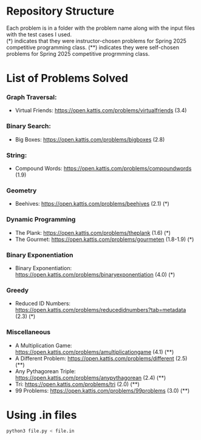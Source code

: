 # Repository Structure 
Each problem is in a folder with the problem name along with the input files with the test cases I used. <br /> (*) indicates that they were instructor-chosen problems for Spring 2025 competitive programming class. (**) indicates they were self-chosen problems for Spring 2025 competitive progrmming class.  

# List of Problems Solved
### Graph Traversal:
- Virtual Friends: https://open.kattis.com/problems/virtualfriends (3.4) <br />

### Binary Search:
- Big Boxes: https://open.kattis.com/problems/bigboxes (2.8) <br />

### String:
- Compound Words: https://open.kattis.com/problems/compoundwords (1.9)

### Geometry
- Beehives: https://open.kattis.com/problems/beehives (2.1) (*)

### Dynamic Programming
- The Plank: https://open.kattis.com/problems/theplank (1.6) (*)
- The Gourmet: https://open.kattis.com/problems/gourmeten (1.8-1.9) (*)

### Binary Exponentiation 
- Binary Exponentiation: https://open.kattis.com/problems/binaryexponentiation (4.0) (*)

### Greedy 
- Reduced ID Numbers: https://open.kattis.com/problems/reducedidnumbers?tab=metadata (2.3) (*)

### Miscellaneous
- A Multiplication Game: https://open.kattis.com/problems/amultiplicationgame (4.1) (**)
- A Different Problem: https://open.kattis.com/problems/different (2.5) (**)
- Any Pythagorean Triple: https://open.kattis.com/problems/anypythagorean (2.4) (**)
- Tri: https://open.kattis.com/problems/tri (2.0) (**)
- 99 Problems: https://open.kattis.com/problems/99problems (3.0) (**)

# Using .in files
```bash
python3 file.py < file.in
```
